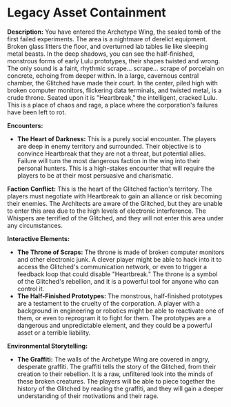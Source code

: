 # Legacy Asset Containment

**Description:** You have entered the Archetype Wing, the sealed tomb of the first failed experiments. The area is a nightmare of derelict equipment. Broken glass litters the floor, and overturned lab tables lie like sleeping metal beasts. In the deep shadows, you can see the half-finished, monstrous forms of early Lulu prototypes, their shapes twisted and wrong. The only sound is a faint, rhythmic scrape... scrape... scrape of porcelain on concrete, echoing from deeper within. In a large, cavernous central chamber, the Glitched have made their court. In the center, piled high with broken computer monitors, flickering data terminals, and twisted metal, is a crude throne. Seated upon it is "Heartbreak," the intelligent, cracked Lulu. This is a place of chaos and rage, a place where the corporation's failures have been left to rot.

**Encounters:**

*   **The Heart of Darkness:** This is a purely social encounter. The players are deep in enemy territory and surrounded. Their objective is to convince Heartbreak that they are not a threat, but potential allies. Failure will turn the most dangerous faction in the wing into their personal hunters. This is a high-stakes encounter that will require the players to be at their most persuasive and charismatic.

**Faction Conflict:** This is the heart of the Glitched faction's territory. The players must negotiate with Heartbreak to gain an alliance or risk becoming their enemies. The Architects are aware of the Glitched, but they are unable to enter this area due to the high levels of electronic interference. The Whispers are terrified of the Glitched, and they will not enter this area under any circumstances.

**Interactive Elements:**

*   **The Throne of Scraps:** The throne is made of broken computer monitors and other electronic junk. A clever player might be able to hack into it to access the Glitched's communication network, or even to trigger a feedback loop that could disable "Heartbreak." The throne is a symbol of the Glitched's rebellion, and it is a powerful tool for anyone who can control it.
*   **The Half-Finished Prototypes:** The monstrous, half-finished prototypes are a testament to the cruelty of the corporation. A player with a background in engineering or robotics might be able to reactivate one of them, or even to reprogram it to fight for them. The prototypes are a dangerous and unpredictable element, and they could be a powerful asset or a terrible liability.

**Environmental Storytelling:**

*   **The Graffiti:** The walls of the Archetype Wing are covered in angry, desperate graffiti. The graffiti tells the story of the Glitched, from their creation to their rebellion. It is a raw, unfiltered look into the minds of these broken creatures. The players will be able to piece together the history of the Glitched by reading the graffiti, and they will gain a deeper understanding of their motivations and their rage.